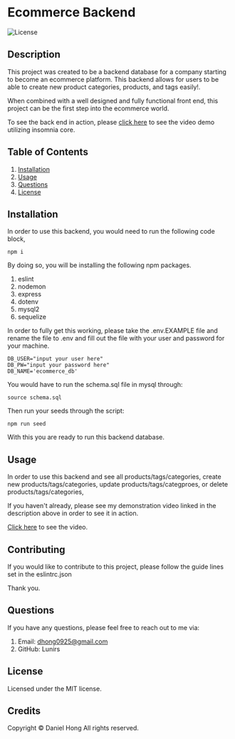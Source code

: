 # Ecommerce Backend

![License](https://img.shields.io/badge/license-MIT-blue.svg)

## Description

This project was created to be a backend database for a company starting to become an ecommerce platform. This backend allows for users to be able to create new product categories, products, and tags easily!. 

When combined with a well designed and fully functional front end, this project can be the first step into the ecommerce world.

To see the back end in action, please [click here](https://www.youtube.com/watch?v=RqEbUmadpY0) to see the video demo utilizing insomnia core.

## Table of Contents

1. [Installation](#installation)
2. [Usage](#usage)
3. [Questions](#questions)
4. [License](#license)

## Installation

In order to use this backend, you would need to run the following code block,

```
npm i
```

By doing so, you will be installing the following npm packages.

1. eslint
2. nodemon
3. express
4. dotenv
5. mysql2
6. sequelize

In order to fully get this working, please take the .env.EXAMPLE file and rename the file to .env and fill out the file with your user and password for your machine.

```
DB_USER="input your user here"
DB_PW="input your password here"
DB_NAME='ecommerce_db'

```

You would have to run the schema.sql file in mysql through:

```
source schema.sql
```

Then run your seeds through the script:

```
npm run seed
```

With this you are ready to run this backend database.

## Usage

In order to use this backend and see all products/tags/categories, create new products/tags/categories, update products/tags/categproes, or delete products/tags/categories,

If you haven't already, please see my demonstration video linked in the description above in order to see it in action.

[Click here](https://www.youtube.com/watch?v=RqEbUmadpY0) to see the video.

## Contributing

If you would like to contribute to this project, please follow the guide lines set in the eslintrc.json

Thank you.


## Questions

If you have any questions, please feel free to reach out to me via:

1. Email: dhong0925@gmail.com
2. GitHub: Lunirs

## License

Licensed under the MIT license.

## Credits

Copyright © Daniel Hong All rights reserved.
